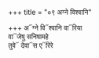 +++
title = "०९ अग्ने विश्वानि"

+++
अ᳓ग्ने वि᳓श्वानि वा᳓रिया  
वा᳓जेषु सनिषामहे  
तुवे᳓ देवा᳓स ए᳓रिरे